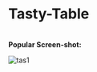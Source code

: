 # Tasty-Table
<br>
<b>Popular Screen-shot:</b>

![tas1](https://github.com/ManishPatidar806/Tasty-Table/assets/144804537/a258b343-5c76-40a3-8a16-0363291caa17)
